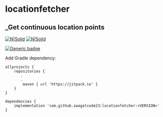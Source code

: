# locationfetcher
## _Get continuous location points

[![N|Solid](https://seeklogo.com/images/A/android-new-2019-logo-3CD3BC571C-seeklogo.com.png)](https://www.android.com/intl/en_in/)
[![N|Solid](https://deviniti.com/wp-content/uploads/2019/02/kotlin-logo.png)](https://bit.ly/3yxSFwz)

[![Generic badge](https://img.shields.io/badge/Version-1.0.2-1abc9c.svg)](https://shields.io/)

Add Gradle dependency:
```
allprojects {
    repositories {
       .
       .
        maven { url 'https://jitpack.io' }
    }
}
```

```
dependencies {
    implementation 'com.github.swagatcode23:locationfetcher:<VERSION>'
}

```
